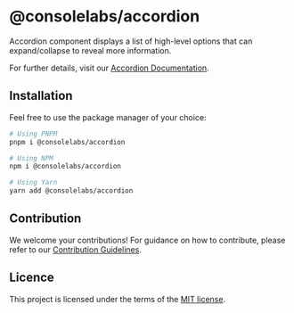 # @consolelabs/accordion

Accordion component displays a list of high-level options that can
expand/collapse to reveal more information.

For further details, visit our
[Accordion Documentation](https://ds.console.so/?path=/docs/ui-accordion--docs).

## Installation

Feel free to use the package manager of your choice:

```sh
# Using PNPM
pnpm i @consolelabs/accordion

# Using NPM
npm i @consolelabs/accordion

# Using Yarn
yarn add @consolelabs/accordion
```

## Contribution

We welcome your contributions! For guidance on how to contribute, please refer
to our [Contribution Guidelines](/CONTRIBUTING.md).

## Licence

This project is licensed under the terms of the
[MIT license](https://choosealicense.com/licenses/mit/).
